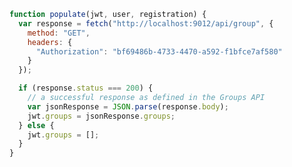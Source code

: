 ```javascript title="A lambda which adds claims based on a FusionAuth API."
function populate(jwt, user, registration) {
  var response = fetch("http://localhost:9012/api/group", {
    method: "GET",
    headers: {
      "Authorization": "bf69486b-4733-4470-a592-f1bfce7af580"
    }
  });

  if (response.status === 200) {
    // a successful response as defined in the Groups API
    var jsonResponse = JSON.parse(response.body);
    jwt.groups = jsonResponse.groups;
  } else {
    jwt.groups = [];
  }
}
```
